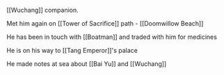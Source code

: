 [[Wuchang]] companion. 

Met him again on [[Tower of Sacrifice]] path - [[Doomwillow Beach]]

He has been in touch with [[Boatman]] and traded with him for medicines

He is on his way to [[Tang Emperor]]'s palace

He made notes at sea about [[Bai Yu]] and [[Wuchang]]

